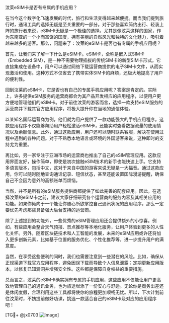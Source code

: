 汶莱eSIM卡是否有专属的手机应用？

在当今这个数字化飞速发展的时代，旅行和生活变得越来越便捷。而当我们提到旅行时，通讯工具的选择无疑是至关重要的一部分。对于那些喜欢简约出行、轻装上阵的旅行者来说，eSIM卡无疑是一个极佳的选择。尤其是像汶莱这样的国家，作为东南亚的一个小而富饶的国度，拥有美丽的自然风光和独特的文化魅力，吸引着越来越多的游客。那么，问题来了：汶莱的eSIM卡是否也有专属的手机应用呢？

首先，让我们来了解一下什么是eSIM卡。eSIM卡，全称是嵌入式SIM卡（Embedded SIM），是一种不需要物理插拔的传统SIM卡的新型SIM卡形式。它直接集成在设备中，用户可以通过网络下载运营商提供的电子SIM卡文件，从而实现激活和使用。这种方式不仅省去了携带实体SIM卡的麻烦，还极大地提高了用户的便利性。

回到汶莱的eSIM卡，它是否也有自己的专属手机应用呢？答案是肯定的。实际上，许多提供eSIM服务的运营商都会为其产品开发相应的应用程序，以便用户更方便地管理他们的eSIM卡。对于前往汶莱的游客而言，选择一款支持eSIM服务的运营商并下载其官方应用程序，将极大提升你在当地的通信体验。

以某知名国际运营商为例，他们就为用户提供了一款功能强大的手机应用程序。这款应用程序不仅能够帮助用户轻松激活eSIM卡，还能实时查看数据流量的使用情况以及余额信息。此外，通过这款应用，用户还可以随时联系客服，解决在使用过程中遇到的各种问题。对于不熟悉本地语言或环境的外国游客来说，这种即时的支持尤为重要。

再比如，另一家专注于亚洲市场的运营商也推出了自己的eSIM管理应用。这款应用界面友好，操作简单，即使是初次接触eSIM技术的新手也能快速上手。它支持多语言版本，包括中文，这对于来自中国的游客来说无疑是一大福音。通过这款应用，你可以随时随地查询通话记录、短信状态，甚至还能设置国际漫游提醒，确保自己不会因为意外的高额账单而烦恼。

当然，并不是所有的eSIM服务提供商都提供了如此完善的配套应用。因此，在选择汶莱的eSIM卡之前，建议大家仔细研究各个运营商的服务内容及其相关应用的功能。如果你倾向于一个能让你随心所欲掌控自己通讯状况的应用程序，那么一定要优先考虑那些具备强大后台支持的运营商。

除了上述提到的功能外，一些优秀的eSIM管理应用还会提供额外的小惊喜。例如，有些应用会整合天气预报、景点推荐等本地化服务，让用户体验到更多的人性化关怀。另外，随着区块链技术和人工智能的发展，未来的eSIM应用或许还将加入更多创新元素，比如基于位置的服务优化、个性化推荐等，进一步提升用户的满意度。

当然，在享受这些便利的同时，我们也需要注意到一些潜在的风险。比如，确保从正规渠道下载官方应用程序，避免因误下载而导致个人信息泄露；定期更新应用版本，以修复已知漏洞并增强安全性。这些都是保障自身权益的重要措施。

总而言之，汶莱的eSIM卡确实拥有专属的手机应用，这些应用不仅能让用户更高效地管理自己的通讯业务，也为旅途增添了一份安心与舒适。无论你是商务出差还是休闲度假，合理利用这些工具都将使你的旅程更加顺畅无忧。所以，下次计划前往汶莱时，不妨提前做好功课，挑选一款适合自己的eSIM卡及对应的应用程序吧！

[TG💪+ @jx0703 ![Image](https://github.com/user-attachments/assets/dbca1d08-cadb-493c-b0ec-ad6f7a83f270)]
